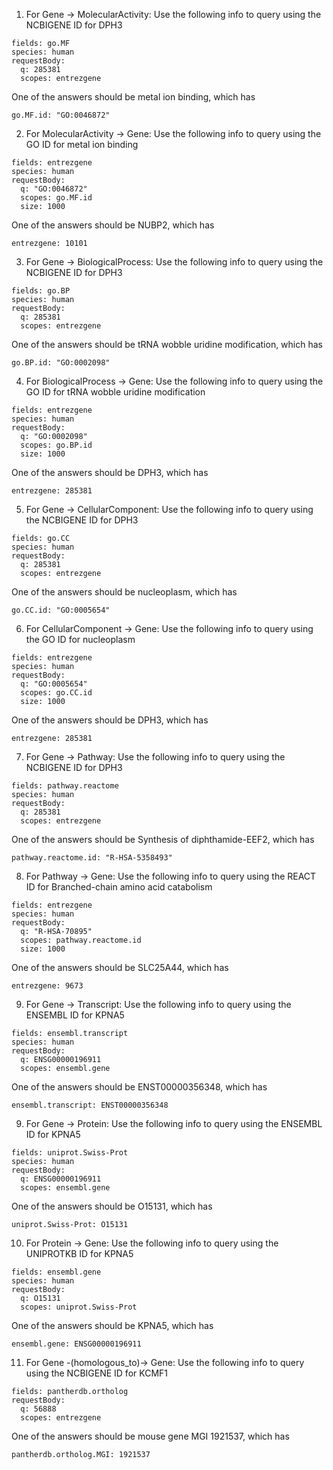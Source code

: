 1. For Gene -> MolecularActivity: Use the following info to query using the NCBIGENE ID for DPH3 
```
fields: go.MF
species: human
requestBody:
  q: 285381    
  scopes: entrezgene
```
One of the answers should be metal ion binding, which has
```
go.MF.id: "GO:0046872"
```


2. For MolecularActivity -> Gene: Use the following info to query using the GO ID for metal ion binding 
```
fields: entrezgene
species: human
requestBody:
  q: "GO:0046872"    
  scopes: go.MF.id
  size: 1000
```
One of the answers should be NUBP2, which has
```
entrezgene: 10101
```


3. For Gene -> BiologicalProcess: Use the following info to query using the NCBIGENE ID for DPH3 
```
fields: go.BP
species: human
requestBody:
  q: 285381    
  scopes: entrezgene
```
One of the answers should be tRNA wobble uridine modification, which has
```
go.BP.id: "GO:0002098"
```


4. For BiologicalProcess -> Gene: Use the following info to query using the GO ID for tRNA wobble uridine modification
```
fields: entrezgene
species: human
requestBody:
  q: "GO:0002098"    
  scopes: go.BP.id
  size: 1000
```
One of the answers should be DPH3, which has
```
entrezgene: 285381
```


5. For Gene -> CellularComponent: Use the following info to query using the NCBIGENE ID for DPH3 
```
fields: go.CC
species: human
requestBody:
  q: 285381    
  scopes: entrezgene
```
One of the answers should be nucleoplasm, which has
```
go.CC.id: "GO:0005654"
```


6. For CellularComponent -> Gene: Use the following info to query using the GO ID for nucleoplasm
```
fields: entrezgene
species: human
requestBody:
  q: "GO:0005654"    
  scopes: go.CC.id
  size: 1000
```
One of the answers should be DPH3, which has
```
entrezgene: 285381
```


7. For Gene -> Pathway: Use the following info to query using the NCBIGENE ID for DPH3 
```
fields: pathway.reactome
species: human
requestBody:
  q: 285381    
  scopes: entrezgene
```
One of the answers should be Synthesis of diphthamide-EEF2, which has
```
pathway.reactome.id: "R-HSA-5358493"
```


8. For Pathway -> Gene: Use the following info to query using the REACT ID for Branched-chain amino acid catabolism
```
fields: entrezgene
species: human
requestBody:
  q: "R-HSA-70895"    
  scopes: pathway.reactome.id
  size: 1000
```
One of the answers should be SLC25A44, which has
```
entrezgene: 9673
```


9. For Gene -> Transcript: Use the following info to query using the ENSEMBL ID for KPNA5 
```
fields: ensembl.transcript
species: human
requestBody:
  q: ENSG00000196911    
  scopes: ensembl.gene
```
One of the answers should be ENST00000356348, which has
```
ensembl.transcript: ENST00000356348
```


9. For Gene -> Protein: Use the following info to query using the ENSEMBL ID for KPNA5 
```
fields: uniprot.Swiss-Prot
species: human
requestBody:
  q: ENSG00000196911    
  scopes: ensembl.gene
```
One of the answers should be O15131, which has
```
uniprot.Swiss-Prot: O15131
```


10. For Protein -> Gene: Use the following info to query using the UNIPROTKB ID for KPNA5
```
fields: ensembl.gene
species: human
requestBody:
  q: O15131   
  scopes: uniprot.Swiss-Prot
```
One of the answers should be KPNA5, which has
```
ensembl.gene: ENSG00000196911
```


11. For Gene -(homologous_to)-> Gene: Use the following info to query using the NCBIGENE ID for KCMF1 
```
fields: pantherdb.ortholog
requestBody:
  q: 56888    
  scopes: entrezgene
```
One of the answers should be mouse gene MGI 1921537, which has
```
pantherdb.ortholog.MGI: 1921537
```